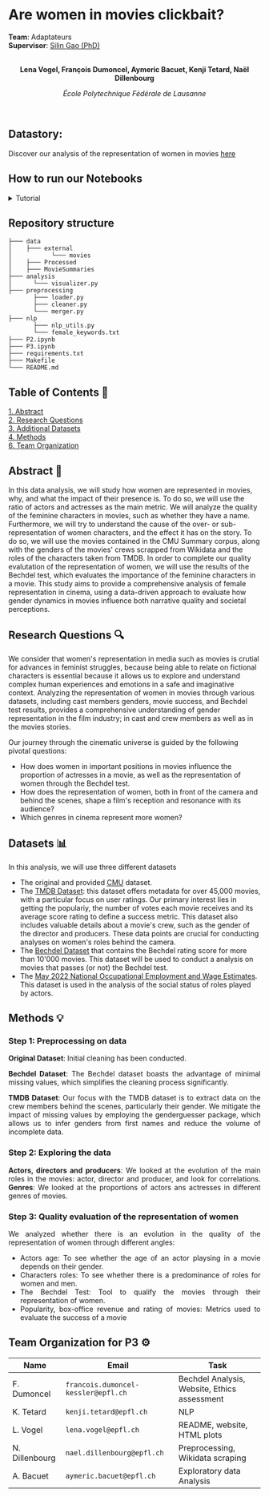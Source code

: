 # Are women in movies clickbait?

<div>
  <div><b>Team</b>: Adaptateurs</div>
  <div><b>Supervisor</b>: <a href="https://people.epfl.ch/silin.gao?lang=en"> Silin Gao (PhD) </a> </div>
</div>

<span align="center">

<br>

**Lena Vogel,  François Dumoncel,  Aymeric Bacuet,  Kenji Tetard,  Naël Dillenbourg**

*École Polytechnique Fédérale de Lausanne*

<br> 

</span>

## Datastory: 
Discover our analysis of the representation of women in movies [here](https://lena-vogel.github.io/)

## How to run our Notebooks  
<details>
<summary> Tutorial </summary>

Install necessary package using

```console
$ pip install -r requirements.txt
```

Decompress data just after cloning this repo
1. CMU original dataset 
```console
$ cd data/ && tar -xvzf *.tar.gz
```

1. TMDB 
```console
$ cd external && unzip movies.zip && mv "Movies Dataset" Movies
```

Or simply decompress archive from file system. You can also directly use the pre-processed pickle file in `data/Processed`
</details>

## Repository structure

```
├─── data
│    ├─── external
│           └─── movies 
│    ├─── Processed
│    ├─── MovieSummaries
├─── analysis 
│      └─── visualizer.py
├─── preprocessing
       ├─── loader.py
       ├─── cleaner.py
       └─── merger.py
├─── nlp  
       ├─── nlp_utils.py
       └─── female_keywords.txt
├─── P2.ipynb
├─── P3.ipynb
├─── requirements.txt
├─── Makefile
└─── README.md
```

## Table of Contents 📕

<p>
  <a href="#abstract-"> 1. Abstract</a> 
  <br>
  <a href="#research-questions-">2. Research Questions</a> 
  <br>
  <a href="#datasets-">3. Additional Datasets</a> 
  <br>
  <a href="#methods-">4. Methods</a> 
  <br>
  <a href="#team-organization-">6. Team Organization</a>
</p>

## Abstract 📌

<span align="justify">
In this data analysis, we will study how women are represented in movies, why, and what the impact of their presence is. To do so, we will use the ratio of actors and actresses as the main metric. We will analyze the quality of the feminine characters in movies, such as whether they have a name. Furthermore, we will try to understand the cause of the over- or sub-representation of women characters, and the effect it has on the story.
To do so, we will use the movies contained in the CMU Summary corpus, along with the genders of the movies' crews scrapped from Wikidata and the roles of the characters taken from TMDB.
In order to complete our quality evalutation of the representation of women, we will use the results of the Bechdel test, which evaluates the importance of the feminine characters in a movie.
This study aims to provide a comprehensive analysis of female representation in cinema, using a data-driven approach to evaluate how gender dynamics in movies influence both narrative quality and societal perceptions.

</span>

## Research Questions 🔍
We consider that women's representation in media such as movies is crutial for advances in feminist struggles, because being able to relate on fictional characters is essential because it allows us to explore and understand complex human experiences and emotions in a safe and imaginative context.
Analyzing the representation of women in movies through various datasets, including cast members genders, movie success, and Bechdel test results, provides a comprehensive understanding of gender representation in the film industry; in cast and crew members as well as in the movies stories.

Our journey through the cinematic universe is guided by the following pivotal questions:

- How does women in important positions in movies influence the proportion of actresses in a movie, as well as the representation of women through the Bechdel test.
- How does the representation of women, both in front of the camera and behind the scenes, shape a film's reception and resonance with its audience?
- Which genres in cinema represent more women?

## Datasets 📊

In this analysis, we will use three different datasets

- The original and provided [CMU](http://www.cs.cmu.edu/~ark/personas/) dataset.
- The [TMDB Dataset](https://www.kaggle.com/datasets/rounakbanik/the-movies-dataset): this dataset offers metadata for over 45,000 movies, with a particular focus on user ratings. Our primary interest lies in getting the populariy, the number of votes each movie receives and its average score rating to define a success metric. This dataset also includes valuable details about a movie's crew, such as the gender of the director and producers. These data points are crucial for conducting analyses on women's roles behind the camera.
- The [Bechdel Dataset](https://bechdeltest.com) that contains the Bechdel rating score for more than 10'000 movies. This dataset will be used to conduct a analysis on movies that passes (or not) the Bechdel test.
- The [May 2022 National Occupational Employment and Wage Estimates](https://www.bls.gov/oes/current/oes_nat.htm). This dataset is used in the analysis of the social status of roles played by actors.
## Methods 💡

### **Step 1**: Preprocessing on data

<span align="justify"> 

**Original Dataset**: Initial cleaning has been conducted.

**Bechdel Dataset**: The Bechdel dataset boasts the advantage of minimal missing values, which simplifies the cleaning process significantly.

**TMDB Dataset**: Our focus with the TMDB dataset is to extract data on the crew members behind the scenes, particularly their gender. We mitigate the impact of missing values by employing the genderguesser package, which allows us to infer genders from first names and reduce the volume of incomplete data.

</span>

### **Step 2**: Exploring the data

<span align="justify"> 
  
**Actors, directors and producers**: We looked at the evolution of the main roles in the movies: actor, director and producer, and look for correlations.
**Genres**: We looked at the proportions of actors ans actresses in different genres of movies.

### **Step 3**: Quality evaluation of the representation of women

We analyzed whether there is an evolution in the quality of the representation of women through different angles:
- Actors age: To see whether the age of an actor playsing in a movie depends on their gender.
- Characters roles: To see whether there is a predominance of roles for women and men.
- The Bechdel Test: Tool to qualify the movies through their representation of women.
- Popularity, box-office revenue and rating of movies: Metrics used to evaluate the success of a movie


</span>

## Team Organization for P3 ⚙️


| Name            | Email                                | Task                     |
|-----------------|--------------------------------------|--------------------------|
| F. Dumoncel     | `francois.dumoncel-kessler@epfl.ch`  | Bechdel Analysis, Website, Ethics assessment |
| K. Tetard       | `kenji.tetard@epfl.ch`               |  NLP |
| L. Vogel        | `lena.vogel@epfl.ch`                 | README, website, HTML plots |
| N. Dillenbourg  | `nael.dillenbourg@epfl.ch`           | Preprocessing, Wikidata scraping   |
| A. Bacuet       | `aymeric.bacuet@epfl.ch`             | Exploratory data Analysis   |
```
